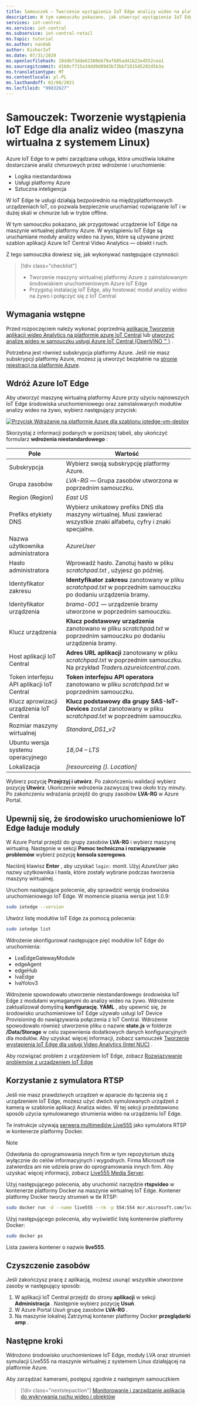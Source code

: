 ```yaml
---
title: Samouczek — Tworzenie wystąpienia IoT Edge analizy wideo na platformie Azure IoT Central (maszyna wirtualna z systemem Linux)
description: W tym samouczku pokazano, jak utworzyć wystąpienie IoT Edge analizy wideo na maszynie wirtualnej z systemem Linux do użycia z szablonem aplikacji analiza filmów wideo — obiekty i ruch.
services: iot-central
ms.service: iot-central
ms.subservice: iot-central-retail
ms.topic: tutorial
ms.author: nandab
author: KishorIoT
ms.date: 07/31/2020
ms.openlocfilehash: 10ddbf3dde62380eb79af685ad41b22e4552cea1
ms.sourcegitcommit: d1b0cf715a34dd9d89d3b72bb71815d5202d5b3a
ms.translationtype: MT
ms.contentlocale: pl-PL
ms.lasthandoff: 02/08/2021
ms.locfileid: "99832627"
---
```

# <a name="tutorial-create-an-iot-edge-instance-for-video-analytics-linux-vm"></a>Samouczek: Tworzenie wystąpienia IoT Edge dla analiz wideo (maszyna wirtualna z systemem Linux)

Azure IoT Edge to w pełni zarządzana usługa, która umożliwia lokalne dostarczanie analiz chmurowych przez wdrożenie i uruchomienie:

* Logika niestandardowa
* Usługi platformy Azure
* Sztuczna inteligencja

W IoT Edge te usługi działają bezpośrednio na międzyplatformowych urządzeniach IoT, co pozwala bezpiecznie uruchamiać rozwiązanie IoT i w dużej skali w chmurze lub w trybie offline.

W tym samouczku pokazano, jak przygotować urządzenie IoT Edge na maszynie wirtualnej platformy Azure. W wystąpieniu IoT Edge są uruchamiane moduły analizy wideo na żywo, które są używane przez szablon aplikacji Azure IoT Central Video Analytics — obiekt i ruch.

Z tego samouczka dowiesz się, jak wykonywać następujące czynności:
> [!div class="checklist"]
> * Tworzenie maszyny wirtualnej platformy Azure z zainstalowanym środowiskiem uruchomieniowym Azure IoT Edge
> * Przygotuj instalację IoT Edge, aby hostować moduł analizy wideo na żywo i połączyć się z IoT Central

## <a name="prerequisites"></a>Wymagania wstępne

Przed rozpoczęciem należy wykonać poprzednią [aplikację Tworzenie aplikacji wideo Analytics na platformie azure IoT Central](./tutorial-video-analytics-create-app-yolo-v3.md) lub [utworzyć analizę wideo w samouczku usługi Azure IoT Central (OpenVINO &trade; )](tutorial-video-analytics-create-app-openvino.md) .

Potrzebna jest również subskrypcja platformy Azure. Jeśli nie masz subskrypcji platformy Azure, możesz ją utworzyć bezpłatnie na [stronie rejestracji na platformie Azure](https://aka.ms/createazuresubscription).

## <a name="deploy-azure-iot-edge"></a>Wdróż Azure IoT Edge

Aby utworzyć maszynę wirtualną platformy Azure przy użyciu najnowszych IoT Edge środowiska uruchomieniowego oraz zainstalowanych modułów analizy wideo na żywo, wybierz następujący przycisk:

[![Przycisk Wdrażanie na platformie Azure dla szablonu iotedge-vm-deploy](https://aka.ms/deploytoazurebutton)](https://portal.azure.com/#create/Microsoft.Template/uri/https%3A%2F%2Fraw.githubusercontent.com%2FAzure%2Flive-video-analytics%2Fmaster%2Fref-apps%2Flva-edge-iot-central-gateway%2Fvm_deploy%2FedgeModuleVMDeploy.json)

Skorzystaj z informacji podanych w poniższej tabeli, aby ukończyć formularz **wdrożenia niestandardowego** :

| Pole | Wartość |
| ----- | ----- |
| Subskrypcja | Wybierz swoją subskrypcję platformy Azure. |
| Grupa zasobów | *LVA-RG* — Grupa zasobów utworzona w poprzednim samouczku. |
| Region (Region)       | *East US* |
| Prefiks etykiety DNS | Wybierz unikatowy prefiks DNS dla maszyny wirtualnej. Musi zawierać wszystkie znaki alfabetu, cyfry i znaki specjalne. |
| Nazwa użytkownika administratora | *AzureUser* |
| Hasło administratora | Wprowadź hasło. Zanotuj hasło w pliku *scratchpad.txt* , użyjesz go później. |
| Identyfikator zakresu | **Identyfikator zakresu** zanotowany w pliku *scratchpad.txt* w poprzednim samouczku po dodaniu urządzenia bramy. |
| Identyfikator urządzenia | *brama-001* — urządzenie bramy utworzone w poprzednim samouczku. |
| Klucz urządzenia | **Klucz podstawowy urządzenia** zanotowano w pliku *scratchpad.txt* w poprzednim samouczku po dodaniu urządzenia bramy. |
| Host aplikacji IoT Central | **Adres URL aplikacji** zanotowany w pliku *scratchpad.txt* w poprzednim samouczku. Na przykład *Traders.azureiotcentral.com*. |
| Token interfejsu API aplikacji IoT Central | **Token interfejsu API operatora** zanotowano w pliku *scratchpad.txt* w poprzednim samouczku. |
| Klucz aprowizacji urządzenia IoT Central | **Klucz podstawowy dla grupy SAS-IoT-Devices** został zanotowany w pliku *scratchpad.txt* w poprzednim samouczku. |
| Rozmiar maszyny wirtualnej | *Standard_DS1_v2* |
| Ubuntu wersja systemu operacyjnego | *18,04 – LTS* |
| Lokalizacja | *[resourceing (). Location]* |

Wybierz pozycję **Przejrzyj i utwórz**. Po zakończeniu walidacji wybierz pozycję **Utwórz**. Ukończenie wdrożenia zazwyczaj trwa około trzy minuty. Po zakończeniu wdrażania przejdź do grupy zasobów **LVA-RG** w Azure Portal.

## <a name="ensure-the-iot-edge-runtime-loads-the-modules"></a>Upewnij się, że środowisko uruchomieniowe IoT Edge ładuje moduły

W Azure Portal przejdź do grupy zasobów **LVA-RG** i wybierz maszynę wirtualną. Następnie w sekcji **Pomoc techniczna i rozwiązywanie problemów** wybierz pozycję **konsola szeregowa**.

Naciśnij klawisz **Enter** , aby uzyskać `login:` monit. Użyj *AzureUser* jako nazwy użytkownika i hasła, które zostały wybrane podczas tworzenia maszyny wirtualnej.

Uruchom następujące polecenie, aby sprawdzić wersję środowiska uruchomieniowego IoT Edge. W momencie pisania wersja jest 1.0.9:

```bash
sudo iotedge --version
```

Utwórz listę modułów IoT Edge za pomocą polecenia:

```bash
sudo iotedge list
```

Wdrożenie skonfigurował następujące pięć modułów IoT Edge do uruchomienia:

* LvaEdgeGatewayModule
* edgeAgent
* edgeHub
* lvaEdge
* lvaYolov3

Wdrożenie spowodowało utworzenie niestandardowego środowiska IoT Edge z modułami wymaganymi do analizy wideo na żywo. Wdrożenie zaktualizował domyślną **konfigurację. YAML** , aby upewnić się, że środowisko uruchomieniowe IoT Edge używało usługi IoT Device Provisioning do nawiązywania połączenia z IoT Central. Wdrożenie spowodowało również utworzenie pliku o nazwie **state.js** w folderze **/Data/Storage** w celu zapewnienia dodatkowych danych konfiguracyjnych dla modułów. Aby uzyskać więcej informacji, zobacz samouczek [Tworzenie wystąpienia IoT Edge dla usługi Video Analytics (Intel NUC)](./tutorial-video-analytics-iot-edge-nuc.md) .

Aby rozwiązać problem z urządzeniem IoT Edge, zobacz [Rozwiązywanie problemów z urządzeniem IoT Edge](../../iot-edge/troubleshoot.md)

## <a name="use-the-rtsp-simulator"></a>Korzystanie z symulatora RTSP

Jeśli nie masz prawdziwych urządzeń w aparacie do łączenia się z urządzeniem IoT Edge, możesz użyć dwóch symulowanych urządzeń z kamerą w szablonie aplikacji Analiza wideo. W tej sekcji przedstawiono sposób użycia symulowanego strumienia wideo na urządzeniu IoT Edge.

Te instrukcje używają [serwera multimediów Live555](http://www.live555.com/mediaServer/) jako symulatora RTSP w kontenerze platformy Docker.

> [!NOTE]
> Odwołania do oprogramowania innych firm w tym repozytorium służą wyłącznie do celów informacyjnych i wygodnych. Firma Microsoft nie zatwierdza ani nie udziela praw do oprogramowania innych firm. Aby uzyskać więcej informacji, zobacz [Live555 Media Server](http://www.live555.com/mediaServer/).

Użyj następującego polecenia, aby uruchomić narzędzie **rtspvideo** w kontenerze platformy Docker na maszynie wirtualnej IoT Edge. Kontener platformy Docker tworzy strumień w tle RTSP:

```bash
sudo docker run -d --name live555 --rm -p 554:554 mcr.microsoft.com/lva-utilities/rtspsim-live555:1.2
```

Użyj następującego polecenia, aby wyświetlić listę kontenerów platformy Docker:

```bash
sudo docker ps
```

Lista zawiera kontener o nazwie **live555**.

## <a name="clean-up-resources"></a>Czyszczenie zasobów

Jeśli zakończysz pracę z aplikacją, możesz usunąć wszystkie utworzone zasoby w następujący sposób:

1. W aplikacji IoT Central przejdź do strony **aplikacji** w sekcji **Administracja** . Następnie wybierz pozycję **Usuń**.
1. W Azure Portal Usuń grupę zasobów **LVA-RG** .
1. Na maszynie lokalnej Zatrzymaj kontener platformy Docker **przeglądarki amp** .

## <a name="next-steps"></a>Następne kroki

Wdrożono środowisko uruchomieniowe IoT Edge, moduły LVA oraz strumień symulacji Live555 na maszynie wirtualnej z systemem Linux działającej na platformie Azure.

Aby zarządzać kamerami, postępuj zgodnie z następnym samouczkiem

> [!div class="nextstepaction"]
> [Monitorowanie i zarządzanie aplikacją do wykrywania ruchu wideo i obiektów](./tutorial-video-analytics-manage.md)
